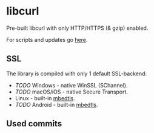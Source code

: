 # libcurl

Pre-built libcurl with only HTTP/HTTPS (& gzip) enabled.

For scripts and updates go [here](https://github.com/den-mentiei/workbench-libcurl).

## SSL

The library is compiled with only 1 default SSL-backend:
* _TODO_ Windows - native WinSSL (SChannel).
* _TODO_ macOS/iOS - native Secure Transport.
* Linux - built-in [mbedtls](https://github.com/ARMmbed/mbedtls).
* _TODO_ Android - built-in [mbedtls](https://github.com/ARMmbed/mbedtls).

## Used commits
